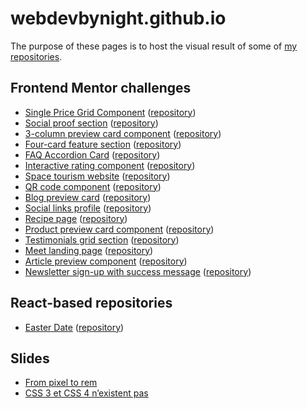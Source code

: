 # webdevbynight.github.io

The purpose of these pages is to host the visual result of some of [my repositories](https://github.com/webdevbynight?tab=repositories).

## Frontend Mentor challenges

- [Single Price Grid Component](single-price-grid-component-master/) ([repository](https://github.com/webdevbynight/single-price-grid-component-master))
- [Social proof section](social-proof-section-master/) ([repository](https://github.com/webdevbynight/social-proof-section-master))
- [3-column preview card component](/3-column-preview-card-component-main/) ([repository](https://github.com/webdevbynight/3-column-preview-card-component-main))
- [Four-card feature section](/four-card-feature-section-master/) ([repository](https://github.com/webdevbynight/four-card-feature-section-master))
- [FAQ Accordion Card](/faq-accordion-card-main/) ([repository](https://github.com/webdevbynight/faq-accordion-card-main))
- [Interactive rating component](/interactive-rating-component-main/) ([repository](https://github.com/webdevbynight/interactive-rating-component-main))
- [Space tourism website](/space-tourism-website/) ([repository](https://github.com/webdevbynight/space-tourism-website))
- [QR code component](/qr-code-component-main/) ([repository](https://github.com/webdevbynight/qr-code-component-main))
- [Blog preview card](/blog-preview-card-main/) ([repository](https://github.com/webdevbynight/blog-preview-card-main))
- [Social links profile](/social-links-profile-main/) ([repository](https://github.com/webdevbynight/social-links-profile-main))
- [Recipe page](/recipe-page-main/) ([repository](https://github.com/webdevbynight/recipe-page-main))
- [Product preview card component](/product-preview-card-component-main/) ([repository](https://github.com/webdevbynight/product-preview-card-component-main))
- [Testimonials grid section](/testimonials-grid-section-main/) ([repository](https://github.com/webdevbynight/testimonials-grid-section-main))
- [Meet landing page](/meet-landing-page/) ([repository](https://github.com/webdevbynight/meet-landing-page))
- [Article preview component](/article-preview-component-master/) ([repository](https://github.com/webdevbynight/article-preview-component-master))
- [Newsletter sign-up with success message](/newsletter-sign-up-with-success-message-main/) ([repository](https://github.com/webdevbynight/newsletter-sign-up-with-success-message-main))

## React-based repositories

- [Easter Date](/easter-date/) ([repository](https://github.com/webdevbynight/easter-date))

## Slides

- [From pixel to rem](/wcs-remote-fr-feb-2023-from-pixel-to-rem/)
- [CSS 3 et CSS 4 n’existent pas](/wcs-remote-fr-feb-2023-css3-css4-n-existent-pas/)
